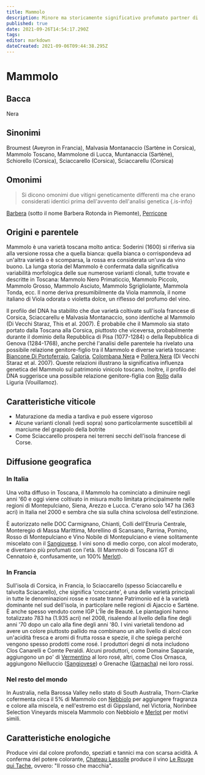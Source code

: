 ```yaml
---
title: Mammolo
description: Minore ma storicamente significativo profumato partner di assemblaggio del Sangiovese dell'Italia centrale, più importante sull'isola francese di Corsica, come Sciaccarello
published: true
date: 2021-09-26T14:54:17.290Z
tags: 
editor: markdown
dateCreated: 2021-09-06T09:44:38.295Z
---
```


# Mammolo

## Bacca
Nera
## Sinonimi
Broumest (Aveyron in Francia), Malvasia Montanaccio (Sartène in Corsica), Mammolo Toscano, Mammolone di Lucca, Muntanaccia (Sartène), Schiorello (Corsica), Sciaccarello  (Corsica), Sciaccarellu (Corsica)

## Omonimi
> Si dicono omonimi due vitigni geneticamente differenti ma che erano considerati identici prima dell'avvento dell'analisi genetica
{.is-info}

[Barbera](/vitigni/bacca-nera/barbera) (sotto il nome Barbera Rotonda in Piemonte), [Perricone](/vitigni/bacca-nera/perricone) 

## Origini e parentele
Mammolo è una varietà toscana molto antica: Soderini (1600) si riferiva sia alla versione rossa che a quella bianca: quella bianca o corrispondeva ad un'altra varietà o è scomparsa, la rossa era considerata un'uva da vino buono. La lunga storia del Mammolo è confermata dalla significativa variabilità morfologica delle sue numerose varianti clonali, tutte trovate e descritte in Toscana: Mammolo Nero Primaticcio, Mammolo Piccolo, Mammolo Grosso, Mammolo Asciuto, Mammolo Sgrigliolante, Mammola Tonda, ecc. Il nome deriva presumibilmente da Viola mammola, il nome italiano di Viola odorata o violetta dolce, un riflesso del profumo del vino.

Il profilo del DNA ha stabilito che due varietà coltivate sull'isola francese di Corsica, Sciaccarellu e Malvasia Montanaccio, sono identiche al Mammolo (Di Vecchi Staraz, This et al. 2007). È probabile che il Mammolo sia stato portato dalla Toscana alla Corsica, piuttosto che viceversa, probabilmente durante il dominio della Repubblica di Pisa (1077-1284) o della Repubblica di Genova (1284-1768), anche perché l'analisi delle parentele ha rivelato una possibile relazione genitore-figlio tra il Mammolo e diverse varietà toscane: [Biancone Di Portoferraio](/vitigni/bacca-bianco/biancone-di-portoferraio), [Caloria](/vitigni/bacca-nera/caloria), [Colombana Nera](/vitigni/bacca-nera/colombana-nera) e [Pollera Nera](/vitigni/bacca-nera/pollera-nera) (Di Vecchi Staraz et al. 2007). Queste relazioni illustrano la significativa influenza genetica del Mammolo sul patrimonio vinicolo toscano. Inoltre, il profilo del DNA suggerisce una possibile relazione genitore-figlia con [Rollo](/vitigni/bacca-nera/rollo) dalla Liguria (Vouillamoz).

## Caratteristiche viticole
- Maturazione da media a tardiva e può essere vigoroso
- Alcune varianti clonali (vedi sopra) sono particolarmente suscettibili al marciume del grappolo della botrite
- Come Sciaccarello prospera nei terreni secchi dell'isola francese di Corse.

## Diffusione geografica

### In Italia
Una volta diffuso in Toscana, il Mammolo ha cominciato a diminuire negli anni '60 e oggi viene coltivato in misura molto limitata principalmente nelle regioni di Montepulciano, Siena, Arezzo e Lucca. C'erano solo 147 ha (363 acri) in Italia nel 2000 e sembra che sia sulla china scivolosa dell'estinzione.

È autorizzato nelle DOC Carmignano, Chianti, Colli dell'Etruria Centrale, Monteregio di Massa Marittima, Morellino di Scansano, Parrina, Pomino, Rosso di Montepulciano e Vino Nobile di Montepulciano e viene solitamente miscelato con il [Sangiovese](/vitigni/Italia/bacca-nera/sangiovese). I vini sono di medio corpo, con alcol moderato, e diventano più profumati con l'età. (Il Mammolo di Toscana IGT di Cennatoio è, confusamente, un 100% [Merlot](/vitigni/Francia/bacca-nera/merlot)).

### In Francia

Sull'isola di Corsica, in Francia, lo Sciaccarello (spesso Sciaccarellu e talvolta Sciacarello), che significa 'croccante', è una delle varietà principali in tutte le denominazioni rosse e rosate tranne Patrimonio ed è la varietà dominante nel sud dell'isola, in particolare nelle regioni di Ajaccio e Sartène. È anche spesso venduto come IGP L'Île de Beauté. Le piantagioni hanno totalizzato 783 ha (1.935 acri) nel 2008, risalendo al livello della fine degli anni '70 dopo un calo alla fine degli anni '80. I vini varietali tendono ad avere un colore piuttosto pallido ma combinano un alto livello di alcol con un'acidità fresca e aromi di frutta rossa e spezie, il che spiega perché vengono spesso prodotti come rosé. I produttori degni di nota includono Clos Canarelli e Comte Peraldi. Alcuni produttori, come Domaine Saparale, aggiungono un po' di [Vermentino](/vitigni/Italia/bacca-bianca/vermentino) al loro rosé, altri, come Clos Ornasca, aggiungono Nielluccio ([Sangiovese](/vitigni/Italia/bacca-nera/sangiovese)) o Grenache ([Garnacha](/vitigni/Spagna/bacca-nera/garnacha)) nei loro rossi.

### Nel resto del mondo

In Australia, nella Barossa Valley nello stato di South Australia, Thorn-Clarke cofermenta circa il 5% di Mammolo con [Nebbiolo](/vitigni/Italia/bacca-nera/nebbiolo) per aggiungere fragranza e colore alla miscela, e nell'estremo est di Gippsland, nel Victoria, Norinbee Selection Vineyards miscela Mammolo con Nebbiolo e [Merlot](/vitigni/Francia/bacca-nera/merlot) per motivi simili.

## Caratteristiche enologiche
Produce vini dal colore profondo, speziati e tannici ma con scarsa acidità. A conferma del potere colorante, [Chateau Lassolle](/produttori/francia/graves/chateau-lassolle) produce il vino [Le Rouge qui Tache](/vini/francia/graves/rossi/le-rouge-qui-tache), ovvero: "Il rosso che macchia".